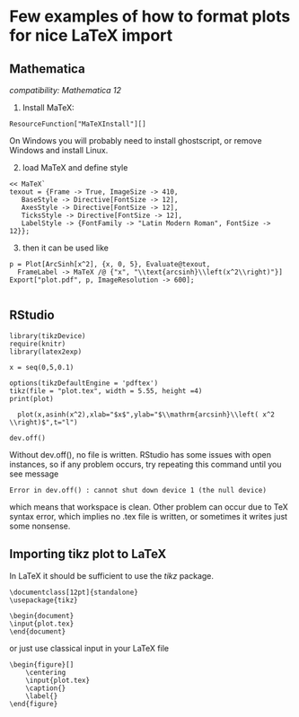 # Few examples of how to format plots for nice LaTeX import

## Mathematica
*compatibility: Mathematica 12*
1) Install MaTeX:
```
ResourceFunction["MaTeXInstall"][]
```
On Windows you will probably need to install ghostscript, or remove Windows and install Linux.


2) load MaTeX and define style
```
<< MaTeX`
texout = {Frame -> True, ImageSize -> 410, 
   BaseStyle -> Directive[FontSize -> 12], 
   AxesStyle -> Directive[FontSize -> 12], 
   TicksStyle -> Directive[FontSize -> 12], 
   LabelStyle -> {FontFamily -> "Latin Modern Roman", FontSize -> 12}};
```
3) then it can be used like
```
p = Plot[ArcSinh[x^2], {x, 0, 5}, Evaluate@texout, 
  FrameLabel -> MaTeX /@ {"x", "\\text{arcsinh}\\left(x^2\\right)"}]
Export["plot.pdf", p, ImageResolution -> 600];
 
```

## RStudio

```
library(tikzDevice)
require(knitr)
library(latex2exp)

x = seq(0,5,0.1)

options(tikzDefaultEngine = 'pdftex')
tikz(file = "plot.tex", width = 5.55, height =4)
print(plot)

  plot(x,asinh(x^2),xlab="$x$",ylab="$\\mathrm{arcsinh}\\left( x^2 \\right)$",t="l")

dev.off() 
```
Without dev.off(), no file is written. RStudio has some issues with open instances, so if any problem occurs, try repeating this command until you see message
```
Error in dev.off() : cannot shut down device 1 (the null device)
```
which means that workspace is clean.
Other problem can occur due to TeX syntax error, which implies no .tex file is written, or sometimes it writes just some nonsense.

## Importing tikz plot to LaTeX

In LaTeX it should be sufficient to use the *tikz* package.
```
\documentclass[12pt]{standalone}
\usepackage{tikz}

\begin{document}
\input{plot.tex}
\end{document}
```

or just use classical input in your LaTeX file
```
\begin{figure}[]
    \centering
    \input{plot.tex}
    \caption{}
    \label{}
\end{figure}
```
